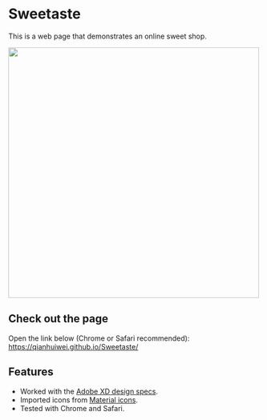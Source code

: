 # Sweetaste

This is a web page that demonstrates an online sweet shop.  

<img src="https://github.com/qianhuiwei/Sweetaste/blob/main/pageDemo.png" width="500"/>

## Check out the page
Open the link below (Chrome or Safari recommended):  
https://qianhuiwei.github.io/Sweetaste/


## Features
* Worked with the [Adobe XD design specs](https://xd.adobe.com/spec/934efdb7-a7e4-47d5-572e-efece0914f62-e57f/screen/9ba8ec87-c41b-474f-b92b-d2bb2fc7f922/specs/?fbclid=IwAR15fy4gQca7ZDUNrLwshygmfRsPpVtKRXW-ogWntmWT5WHXRzZ10ZG3Heg).
* Imported icons from [Material icons](https://material.io/tools/icons/).
* Tested with Chrome and Safari.
